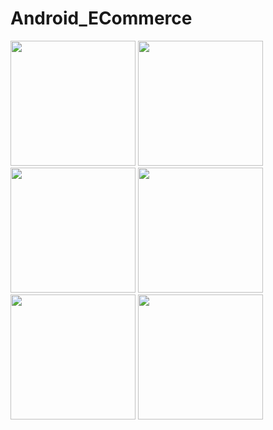 # Android_ECommerce

<p>         
  <a href="https://github.com/enesdemrr/Android_ECommerce/blob/main/app_images/1.png" target="_blank">
    <img src="https://https://github.com/enesdemrr/Android_ECommerce/blob/main/app_images/1.png" width="200" style="max-width:100%;"></a>
  <a href="https://github.com/enesdemrr/Android_ECommerce/blob/main/app_images/2.png" target="_blank">
    <img src="https://https://github.com/enesdemrr/Android_ECommerce/blob/main/app_images/2.png" width="200" style="max-width:100%;"></a>
  <a href="https://github.com/enesdemrr/Android_ECommerce/blob/main/app_images/3.png" target="_blank">
    <img src="https://https://github.com/enesdemrr/Android_ECommerce/blob/main/app_images/3.png" width="200" style="max-width:100%;"></a>
  <a href="https://github.com/enesdemrr/Android_ECommerce/blob/main/app_images/4.png" target="_blank">
    <img src="https://https://github.com/enesdemrr/Android_ECommerce/blob/main/app_images/4.png" width="200" style="max-width:100%;"></a>
  <a href="https://github.com/enesdemrr/Android_ECommerce/blob/main/app_images/5.png" target="_blank">
    <img src="https://https://github.com/enesdemrr/Android_ECommerce/blob/main/app_images/5.png" width="200" style="max-width:100%;"></a>
  <a href="https://github.com/enesdemrr/Android_ECommerce/blob/main/app_images/6.png" target="_blank">
    <img src="https://https://github.com/enesdemrr/Android_ECommerce/blob/main/app_images/6.png" width="200" style="max-width:100%;"></a>
  </p>
